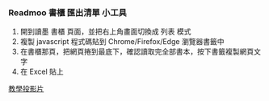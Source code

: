 ### Readmoo 書櫃 匯出清單 小工具

1. 開到讀墨 書櫃 頁面，並把右上角畫面切換成 列表 模式
2. 複製 javascript 程式碼貼到 Chrome/Firefox/Edge 瀏覽器書籤中
3. 在書櫃那頁，把網頁捲到最底下，確認讀取完全部書本，按下書籤複製網頁文字
4. 在 Excel 貼上

[教學投影片](https://docs.google.com/presentation/d/1WMrwjj6R927XEYJKVX4eqGnJKkJ9s-8wTrl8ckd9ws8/edit#slide=id.gc2c595ec36_0_7)
